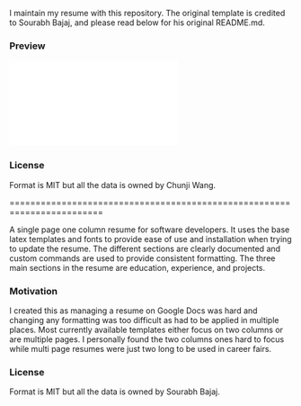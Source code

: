 I maintain my resume with this repository. The original template is credited to Sourabh Bajaj, and please read below for his original README.md.

### Preview
![Resume(PDF link)](/chunji_wang_resume.pdf)

### License
Format is MIT but all the data is owned by Chunji Wang.

========================================================================


A single page one column resume for software developers. It uses the base latex templates and fonts to provide ease of use and installation when trying to update the resume. The different sections are clearly documented and custom commands are used to provide consistent formatting. The three main sections in the resume are education, experience, and projects.

### Motivation

I created this as managing a resume on Google Docs was hard and changing any formatting was too difficult as had to be applied in multiple places. Most currently available templates either focus on two columns or are multiple pages. I personally found the two columns ones hard to focus while multi page resumes were just two long to be used in career fairs.

### License
Format is MIT but all the data is owned by Sourabh Bajaj.